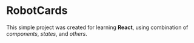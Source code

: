 # RobotCards
This simple project was created for learning **React**, using combination of _components_, _states_, and _others_.

